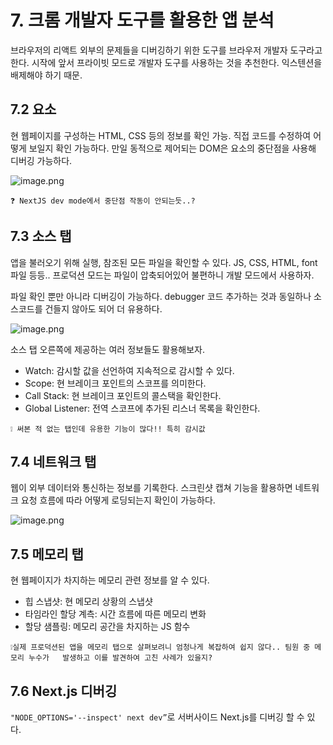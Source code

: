 # 7. 크롬 개발자 도구를 활용한 앱 분석

브라우저의 리액트 외부의 문제들을 디버깅하기 위한 도구를 브라우저 개발자 도구라고 한다.
시작에 앞서 프라이빗 모드로 개발자 도구를 사용하는 것을 추천한다. 익스텐션을 배제해야 하기 때문.

## 7.2 요소

현 웹페이지를 구성하는 HTML, CSS 등의 정보를 확인 가능.
직접 코드를 수정하여 어떻게 보일지 확인 가능하다. 만일 동적으로 제어되는 DOM은 요소의 중단점을 사용해 디버깅 가능하다.

![image.png](7%20%E1%84%8F%E1%85%B3%E1%84%85%E1%85%A9%E1%86%B7%20%E1%84%80%E1%85%A2%E1%84%87%E1%85%A1%E1%86%AF%E1%84%8C%E1%85%A1%20%E1%84%83%E1%85%A9%E1%84%80%E1%85%AE%E1%84%85%E1%85%B3%E1%86%AF%20%E1%84%92%E1%85%AA%E1%86%AF%E1%84%8B%E1%85%AD%E1%86%BC%E1%84%92%E1%85%A1%E1%86%AB%20%E1%84%8B%E1%85%A2%E1%86%B8%20%E1%84%87%E1%85%AE%E1%86%AB%E1%84%89%E1%85%A5%E1%86%A8%20143f383295a5800ab732f05553785910/image.png)

<aside>
    
    ❓ NextJS dev mode에서 중단점 작동이 안되는듯..?
</aside>

## 7.3 소스 탭

앱을 불러오기 위해 실행, 참조된 모든 파일을 확인할 수 있다. JS, CSS, HTML, font 파일 등등..
프로덕션 모드는 파일이 압축되어있어 불편하니 개발 모드에서 사용하자.

파일 확인 뿐만 아니라 디버깅이 가능하다. debugger 코드 추가하는 것과 동일하나 소스코드를 건들지 않아도 되어 더 유용하다.

![image.png](7%20%E1%84%8F%E1%85%B3%E1%84%85%E1%85%A9%E1%86%B7%20%E1%84%80%E1%85%A2%E1%84%87%E1%85%A1%E1%86%AF%E1%84%8C%E1%85%A1%20%E1%84%83%E1%85%A9%E1%84%80%E1%85%AE%E1%84%85%E1%85%B3%E1%86%AF%20%E1%84%92%E1%85%AA%E1%86%AF%E1%84%8B%E1%85%AD%E1%86%BC%E1%84%92%E1%85%A1%E1%86%AB%20%E1%84%8B%E1%85%A2%E1%86%B8%20%E1%84%87%E1%85%AE%E1%86%AB%E1%84%89%E1%85%A5%E1%86%A8%20143f383295a5800ab732f05553785910/image%201.png)

소스 탭 오른쪽에 제공하는 여러 정보들도 활용해보자.

- Watch: 감시할 값을 선언하여 지속적으로 감시할 수 있다.
- Scope: 현 브레이크 포인트의 스코프를 의미한다.
- Call Stack: 현 브레이크 포인트의 콜스택을 확인한다.
- Global Listener: 전역 스코프에 추가된 리스너 목록을 확인한다.

<aside>

    ❕ 써본 적 없는 탭인데 유용한 기능이 많다!! 특히 감시값

</aside>

## 7.4 네트워크 탭

웹이 외부 데이터와 통신하는 정보를 기록한다.
스크린샷 캡쳐 기능을 활용하면 네트워크 요청 흐름에 따라 어떻게 로딩되는지 확인이 가능하다.

![image.png](7%20%E1%84%8F%E1%85%B3%E1%84%85%E1%85%A9%E1%86%B7%20%E1%84%80%E1%85%A2%E1%84%87%E1%85%A1%E1%86%AF%E1%84%8C%E1%85%A1%20%E1%84%83%E1%85%A9%E1%84%80%E1%85%AE%E1%84%85%E1%85%B3%E1%86%AF%20%E1%84%92%E1%85%AA%E1%86%AF%E1%84%8B%E1%85%AD%E1%86%BC%E1%84%92%E1%85%A1%E1%86%AB%20%E1%84%8B%E1%85%A2%E1%86%B8%20%E1%84%87%E1%85%AE%E1%86%AB%E1%84%89%E1%85%A5%E1%86%A8%20143f383295a5800ab732f05553785910/image%202.png)

## 7.5 메모리 탭

현 웹페이지가 차지하는 메모리 관련 정보를 알 수 있다.

- 힙 스냅샷: 현 메모리 상황의 스냅샷
- 타임라인 할당 계측: 시간 흐름에 따른 메모리 변화
- 할당 샘플링: 메모리 공간을 차지하는 JS 함수

<aside>
  
    ❕실제 프로덕션된 앱을 메모리 탭으로 살펴보려니 엄청나게 복잡하여 쉽지 않다.. 팀원 중 메모리 누수가   발생하고 이를 발견하여 고친 사례가 있을지?

</aside>

## 7.6 Next.js 디버깅

`"NODE_OPTIONS='--inspect' next dev”`로 서버사이드 Next.js를 디버깅 할 수 있다.
